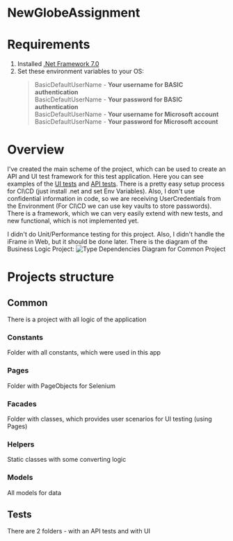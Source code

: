 # NewGlobeAssignment

# Requirements
1. Installed [.Net Framework 7.0](https://dotnet.microsoft.com/en-us/download/dotnet/7.0)
2. Set these environment variables to your OS:
   > BasicDefaultUserName - **Your username for BASIC authentication**  
   > BasicDefaultUserName - **Your password for BASIC authentication**  
   > BasicDefaultUserName - **Your username for Microsoft account**  
   > BasicDefaultUserName - **Your password for Microsoft account**

# Overview
I've created the main scheme of the project, which can be used to create an API and UI test framework for this test application. Here you can see examples of the [UI tests](https://github.com/OleksiiKhatuntsev/NewGlobeAssignment/tree/master/NewGlobeAssignment.Tests/UiTests) and [API tests](https://github.com/OleksiiKhatuntsev/NewGlobeAssignment/tree/master/NewGlobeAssignment.Tests/ApiTests). There is a pretty easy setup process for CI\CD (just install .net and set Env Variables). Also, I don't use confidential information in code, so we are receiving UserCredentials from the Environment (For CI\CD we can use key vaults to store passwords). There is a framework, which we can very easily extend with new tests, and new functional, which is not implemented yet.

I didn't do Unit/Performance testing for this project. Also, I didn't handle the iFrame in Web, but it should be done later.
There is the diagram of the Business Logic Project:
![Type Dependencies Diagram for Common Project](https://github.com/OleksiiKhatuntsev/NewGlobeAssignment/assets/39759290/7d5b8a3b-1102-4600-a32d-5c96202c25eb)


# Projects structure
## Common
There is a project with all logic of the application
### Constants
Folder with all constants, which were used in this app
### Pages
Folder with PageObjects for Selenium
### Facades
Folder with classes, which provides user scenarios for UI testing (using Pages)
### Helpers
Static classes with some converting logic
### Models
All models for data

## Tests
There are 2 folders - with an API tests and with UI
